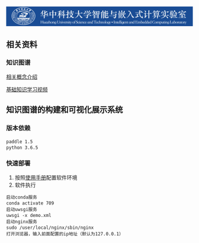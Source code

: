 ![](https://github.com/coder-yuzhiwei/iechub/blob/main/source/banner.jpg)

## 相关资料

### 知识图谱 ###

[相关概念介绍](https://zhuanlan.zhihu.com/p/441108118)

[基础知识学习视频](https://www.bilibili.com/video/BV17s411n75M?p=1)



## 知识图谱的构建和可视化展示系统

### 版本依赖

```
paddle 1.5
python 3.6.5
```

### 快速部署

1. 按照[使用手册](user_guide.docx)配置软件环境
2. 软件执行

```
启动conda服务
conda activate 709
启动uwsgi服务
uwsgi -x demo.xml
启动nginx服务
sudo /user/local/nginx/sbin/nginx
打开浏览器，输入前面配置的ip地址（默认为127.0.0.1）
```

